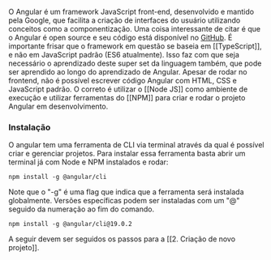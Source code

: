 O Angular é um framework JavaScript front-end, desenvolvido e mantido pela Google,  que facilita a criação de interfaces do usuário utilizando conceitos como a componentização. Uma coisa interessante de citar é que o Angular é open source e seu código está disponível no [GitHub](https://github.com/angular/angular).
É importante frisar que o framework em questão se baseia em [[TypeScript]], e não em JavaScript padrão (ES6 atualmente). Isso faz com que seja necessário o aprendizado deste super set da linguagem também, que pode ser aprendido ao longo do aprendizado de Angular.
Apesar de rodar no frontend, não é possível escrever código Angular com HTML, CSS e JavaScript padrão. O correto é utilizar o [[Node JS]] como ambiente de execução e utilizar ferramentas do [[NPM]] para criar e rodar o projeto Angular em desenvolvimento.

### Instalação 

O angular tem uma ferramenta de CLI via terminal através da qual é possível criar e gerenciar projetos. Para instalar essa ferramenta basta abrir um terminal já com Node e NPM instalados e rodar:

`npm install -g @angular/cli`

Note que o "-g" é uma flag que indica que a ferramenta será instalada globalmente.
Versões específicas podem ser instaladas com um "@" seguido da numeração ao fim do comando.

`npm install -g @angular/cli@19.0.2`

A seguir devem ser seguidos os passos para a [[2. Criação de novo projeto]].






